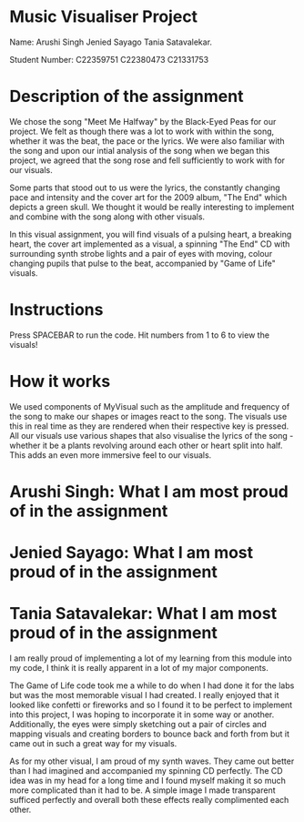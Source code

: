 # Music Visualiser Project

Name: 
Arushi Singh
Jenied Sayago
Tania Satavalekar.

Student Number: 
C22359751
C22380473
C21331753

# Description of the assignment
We chose the song "Meet Me Halfway" by the Black-Eyed Peas for our project. We felt as though there was a lot to work with within the song, whether it was the beat, the pace or the lyrics. We were also familiar with the song and upon our intial analysis of the song when we began this project, we agreed that the song rose and fell sufficiently to work with for our visuals.

Some parts that stood out to us were the lyrics, the constantly changing pace and intensity and the cover art for the 2009 album, "The End" which depicts a green skull. We thought it would be really interesting to implement and combine with the song along with other visuals. 

In this visual assignment, you will find visuals of a pulsing heart, a breaking heart, the cover art implemented as a visual, a spinning "The End" CD with surrounding synth strobe lights and a pair of eyes with moving, colour changing pupils that pulse to the beat, accompanied by "Game of Life" visuals.
# Instructions
Press SPACEBAR to run the code.
Hit numbers from 1 to 6 to view the visuals!

# How it works
We used components of MyVisual such as the amplitude and frequency of the song to make our shapes or images react to the song. The visuals use this in real time as they are rendered when their respective key is pressed. All our visuals use various shapes that also visualise the lyrics of the song - whether it be a plants revolving around each other or heart split into half. This adds an even more immersive feel to our visuals.


# Arushi Singh: What I am most proud of in the assignment


# Jenied Sayago: What I am most proud of in the assignment


# Tania Satavalekar: What I am most proud of in the assignment
I am really proud of implementing a lot of my learning from this module into my code, I think it is really apparent in a lot of my major components.

 The Game of Life code took me a while to do when I had done it for the labs but was the most memorable visual I had created. I really enjoyed that it looked like confetti or fireworks and so I found it to be perfect to implement into this project, I was hoping to incorporate it in some way or another. Additionally, the eyes were simply sketching out a pair of circles and mapping visuals and creating borders to bounce back and forth from but it came out in such a great way for my visuals.

 As for my other visual, I am proud of my synth waves. They came out better than I had imagined and accompanied my spinning CD perfectly. The CD idea was in my head for a long time and I found myself making it so much more complicated than it had to be. A simple image I made transparent sufficed perfectly and overall both these effects really complimented each other.